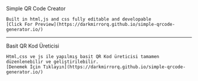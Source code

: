
Simple QR Code Creator

    Built in html,js and css fully editable and developable
    [Click For Preview](https://darkmirrorq.github.io/simple-qrcode-generator.io/)

______________________________________________________________

  Basit QR Kod Üreticisi

    Html,css ve js ile yapılmış basit QR Kod üreticisi tamamen düzenlenebilir ve geliştirilebilir.
    [Denemek İçin Tıklayın](https://darkmirrorq.github.io/simple-qrcode-generator.io/)
